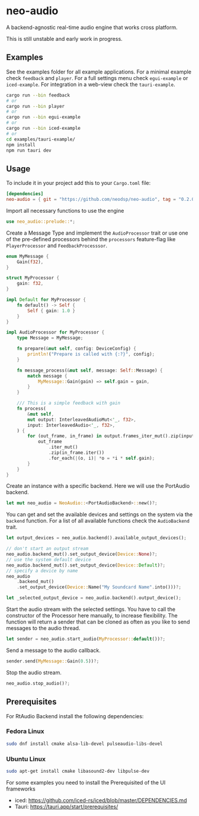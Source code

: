 # neo-audio

A backend-agnostic real-time audio engine that works cross platform.

This is still unstable and early work in progress.

## Examples

See the examples folder for all example applications.
For a minimal example check `feedback` and `player`.
For a full settings menu check `egui-example` or `iced-example`.
For integration in a web-view check the `tauri-example`.

```bash
cargo run --bin feedback
# or
cargo run --bin player
# or
cargo run --bin egui-example
# or
cargo run --bin iced-example
# or
cd examples/tauri-example/
npm install
npm run tauri dev
```

## Usage

To include it in your project add this to your `Cargo.toml` file:

```toml
[dependencies]
neo-audio = { git = "https://github.com/neodsp/neo-audio", tag = "0.2.0" }
```

Import all necessary functions to use the engine

```Rust
use neo_audio::prelude::*;
```

Create a Message Type and implement the `AudioProcessor` trait or use one of the pre-defined processors behind the `processors` feature-flag like `PlayerProcessor` and `FeedbackProcesssor`.

```Rust
enum MyMessage {
    Gain(f32),
}

struct MyProcessor {
    gain: f32,
}

impl Default for MyProcessor {
    fn default() -> Self {
        Self { gain: 1.0 }
    }
}

impl AudioProcessor for MyProcessor {
    type Message = MyMessage;

    fn prepare(&mut self, config: DeviceConfig) {
        println!("Prepare is called with {:?}", config);
    }

    fn message_process(&mut self, message: Self::Message) {
        match message {
            MyMessage::Gain(gain) => self.gain = gain,
        }
    }

    /// This is a simple feedback with gain
    fn process(
        &mut self,
        mut output: InterleavedAudioMut<'_, f32>,
        input: InterleavedAudio<'_, f32>,
    ) {
        for (out_frame, in_frame) in output.frames_iter_mut().zip(input.frames_iter()) {
            out_frame
                .iter_mut()
                .zip(in_frame.iter())
                .for_each(|(o, i)| *o = *i * self.gain);
        }
    }
}
```

Create an instance with a specific backend. Here we will use the PortAudio backend.

```Rust
let mut neo_audio = NeoAudio::<PortAudioBackend>::new()?;
```

You can get and set the available devices and settings on the system via the `backend` function.
For a list of all available functions check the `AudioBackend` trait.

```Rust
let output_devices = neo_audio.backend().available_output_devices();

// don't start an output stream
neo_audio.backend_mut().set_output_device(Device::None)?;
// use the system default device
neo_audio.backend_mut().set_output_device(Device::Default)?;
// specify a device by name
neo_audio
    .backend_mut()
    .set_output_device(Device::Name("My Soundcard Name".into()))?;

let _selected_output_device = neo_audio.backend().output_device();
```

Start the audio stream with the selected settings. You have to call the constructor of the Processor here manually, to increase flexibility.
The function will return a sender that can be cloned as often as you like to send messages to the audio thread.

```Rust
let sender = neo_audio.start_audio(MyProcessor::default())?;
```

Send a message to the audio callback.

```Rust
sender.send(MyMessage::Gain(0.5))?;
```

Stop the audio stream.

```Rust
neo_audio.stop_audio()?;
```

## Prerequisites

For RtAudio Backend install the following dependencies:

### Fedora Linux

```bash
sudo dnf install cmake alsa-lib-devel pulseaudio-libs-devel
```

### Ubuntu Linux

```bash
sudo apt-get install cmake libasound2-dev libpulse-dev
```
For some examples you need to install the Prerequisited of the UI frameworks

- iced: https://github.com/iced-rs/iced/blob/master/DEPENDENCIES.md
- Tauri: https://tauri.app/start/prerequisites/
